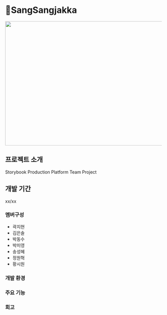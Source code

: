 # 📖SangSangjakka


<img src="https://github.com/SangSang-Jakka/SangSangjakka/assets/155609506/7cd401e1-a565-4899-9ff3-4d8f5ab294d4" width="750" height="400"/>




## 프로젝트 소개

Storybook Production Platform Team Project


## 개발 기간
xx/xx

### 멤버구성
- 곽지현
- 김은솔
- 박동수
- 박미영
- 송성혜
- 정원혁
- 황시원

### 개발 환경

### 주요 기능

### 회고

